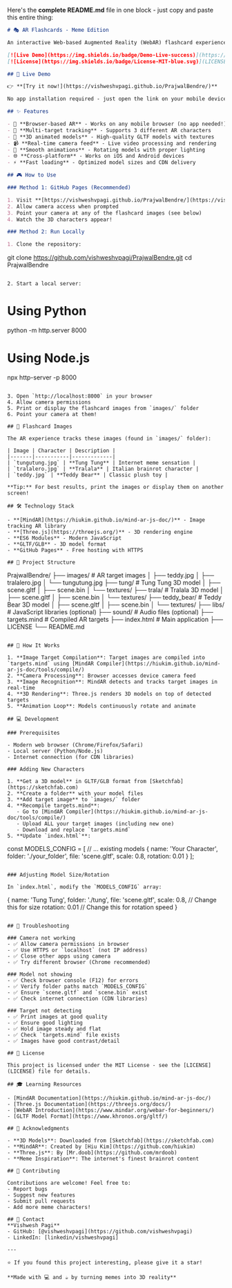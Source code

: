 Here's the **complete README.md** file in one block - just copy and paste this entire thing:

```markdown
# 🎭 AR Flashcards - Meme Edition

An interactive Web-based Augmented Reality (WebAR) flashcard experience that brings meme characters to life in 3D! Point your phone camera at the flashcard images and watch Tung Tung, Tralala, and a Teddy Bear appear in stunning 3D.

[![Live Demo](https://img.shields.io/badge/Demo-Live-success)](https://vishweshvpagi.github.io/PrajwalBendre/)
[![License](https://img.shields.io/badge/License-MIT-blue.svg)](LICENSE)

## 🚀 Live Demo

👉 **[Try it now!](https://vishweshvpagi.github.io/PrajwalBendre/)**

No app installation required - just open the link on your mobile device!

## ✨ Features

- 📱 **Browser-based AR** - Works on any mobile browser (no app needed!)
- 🎯 **Multi-target tracking** - Supports 3 different AR characters
- 🎨 **3D animated models** - High-quality GLTF models with textures
- 📹 **Real-time camera feed** - Live video processing and rendering
- 🔄 **Smooth animations** - Rotating models with proper lighting
- 🌐 **Cross-platform** - Works on iOS and Android devices
- ⚡ **Fast loading** - Optimized model sizes and CDN delivery

## 🎮 How to Use

### Method 1: GitHub Pages (Recommended)

1. Visit **[https://vishweshvpagi.github.io/PrajwalBendre/](https://vishweshvpagi.github.io/PrajwalBendre/)**
2. Allow camera access when prompted
3. Point your camera at any of the flashcard images (see below)
4. Watch the 3D characters appear!

### Method 2: Run Locally

1. Clone the repository:
```
git clone https://github.com/vishweshvpagi/PrajwalBendre.git
cd PrajwalBendre
```

2. Start a local server:
```
# Using Python
python -m http.server 8000

# Using Node.js
npx http-server -p 8000
```

3. Open `http://localhost:8000` in your browser
4. Allow camera permissions
5. Print or display the flashcard images from `images/` folder
6. Point your camera at them!

## 📸 Flashcard Images

The AR experience tracks these images (found in `images/` folder):

| Image | Character | Description |
|-------|-----------|-------------|
| `tungutung.jpg` | **Tung Tung** | Internet meme sensation |
| `tralalero.jpg` | **Tralala** | Italian brainrot character |
| `teddy.jpg` | **Teddy Bear** | Classic plush toy |

**Tip:** For best results, print the images or display them on another screen!

## 🛠️ Technology Stack

- **[MindAR](https://hiukim.github.io/mind-ar-js-doc/)** - Image tracking AR library
- **[Three.js](https://threejs.org/)** - 3D rendering engine
- **ES6 Modules** - Modern JavaScript
- **GLTF/GLB** - 3D model format
- **GitHub Pages** - Free hosting with HTTPS

## 📁 Project Structure

```
PrajwalBendre/
├── images/                    # AR target images
│   ├── teddy.jpg
│   ├── tralalero.jpg
│   └── tungutung.jpg
├── tung/                      # Tung Tung 3D model
│   ├── scene.gltf
│   ├── scene.bin
│   └── textures/
├── trala/                     # Tralala 3D model
│   ├── scene.gltf
│   ├── scene.bin
│   └── textures/
├── teddy_bear/                # Teddy Bear 3D model
│   ├── scene.gltf
│   ├── scene.bin
│   └── textures/
├── libs/                      # JavaScript libraries (optional)
├── sound/                     # Audio files (optional)
├── targets.mind               # Compiled AR targets
├── index.html                 # Main application
├── LICENSE
└── README.md
```

## 🔧 How It Works

1. **Image Target Compilation**: Target images are compiled into `targets.mind` using [MindAR Compiler](https://hiukim.github.io/mind-ar-js-doc/tools/compile/)
2. **Camera Processing**: Browser accesses device camera feed
3. **Image Recognition**: MindAR detects and tracks target images in real-time
4. **3D Rendering**: Three.js renders 3D models on top of detected targets
5. **Animation Loop**: Models continuously rotate and animate

## 💻 Development

### Prerequisites

- Modern web browser (Chrome/Firefox/Safari)
- Local server (Python/Node.js)
- Internet connection (for CDN libraries)

### Adding New Characters

1. **Get a 3D model** in GLTF/GLB format from [Sketchfab](https://sketchfab.com)
2. **Create a folder** with your model files
3. **Add target image** to `images/` folder
4. **Recompile targets.mind**:
   - Go to [MindAR Compiler](https://hiukim.github.io/mind-ar-js-doc/tools/compile/)
   - Upload ALL your target images (including new one)
   - Download and replace `targets.mind`
5. **Update `index.html`**:
```
const MODELS_CONFIG = [
    // ... existing models
    {
        name: 'Your Character',
        folder: './your_folder',
        file: 'scene.gltf',
        scale: 0.8,
        rotation: 0.01
    }
];
```

### Adjusting Model Size/Rotation

In `index.html`, modify the `MODELS_CONFIG` array:

```
{
    name: 'Tung Tung',
    folder: './tung',
    file: 'scene.gltf',
    scale: 0.8,        // Change this for size
    rotation: 0.01     // Change this for rotation speed
}
```

## 🐛 Troubleshooting

### Camera not working
- ✅ Allow camera permissions in browser
- ✅ Use HTTPS or `localhost` (not IP address)
- ✅ Close other apps using camera
- ✅ Try different browser (Chrome recommended)

### Model not showing
- ✅ Check browser console (F12) for errors
- ✅ Verify folder paths match `MODELS_CONFIG`
- ✅ Ensure `scene.gltf` and `scene.bin` exist
- ✅ Check internet connection (CDN libraries)

### Target not detecting
- ✅ Print images at good quality
- ✅ Ensure good lighting
- ✅ Hold image steady and flat
- ✅ Check `targets.mind` file exists
- ✅ Images have good contrast/detail

## 📝 License

This project is licensed under the MIT License - see the [LICENSE](LICENSE) file for details.

## 🎓 Learning Resources

- [MindAR Documentation](https://hiukim.github.io/mind-ar-js-doc/)
- [Three.js Documentation](https://threejs.org/docs/)
- [WebAR Introduction](https://www.mindar.org/webar-for-beginners/)
- [GLTF Model Format](https://www.khronos.org/gltf/)

## 🙏 Acknowledgments

- **3D Models**: Downloaded from [Sketchfab](https://sketchfab.com)
- **MindAR**: Created by [Hiu Kim](https://github.com/hiukim)
- **Three.js**: By [Mr.doob](https://github.com/mrdoob)
- **Meme Inspiration**: The internet's finest brainrot content 

## 🤝 Contributing

Contributions are welcome! Feel free to:
- Report bugs
- Suggest new features
- Submit pull requests
- Add more meme characters!

## 📧 Contact
**Vishwesh Pagi**
- GitHub: [@vishweshvpagi](https://github.com/vishweshvpagi)
- LinkedIn: [linkedin/vishweshvpagi]

---

⭐ If you found this project interesting, please give it a star!

**Made with 💻 and ☕ by turning memes into 3D reality**
